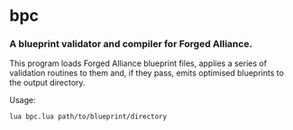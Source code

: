 # bpc

### A blueprint validator and compiler for Forged Alliance.

This program loads Forged Alliance blueprint files, applies a series of validation routines to them
and, if they pass, emits optimised blueprints to the output directory.


Usage:

`lua bpc.lua path/to/blueprint/directory`
